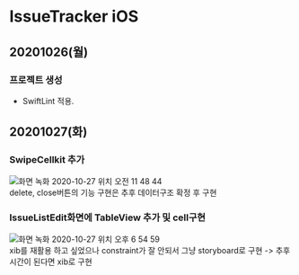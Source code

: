 # IssueTracker iOS
## 20201026(월)
### 프로젝트 생성
- SwiftLint 적용.   

## 20201027(화)
### SwipeCellkit 추가
![화면 녹화 2020-10-27 위치 오전 11 48 44](https://user-images.githubusercontent.com/33716159/97251041-800e4f00-184a-11eb-879c-66f0832c69df.gif)    
delete, close버튼의 기능 구현은 추후 데이터구조 확정 후 구현
### IssueListEdit화면에 TableView 추가 및 cell구현
![화면 녹화 2020-10-27 위치 오후 6 54 59](https://user-images.githubusercontent.com/33716159/97286260-9fc36880-1886-11eb-9d2e-9152408e18ee.gif)      
xib를 재활용 하고 싶었으나 constraint가 잘 안되서 그냥 storyboard로 구현 -> 추후 시간이 된다면 xib로 구현
